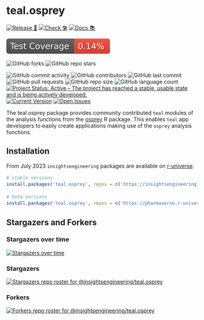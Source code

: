 # teal.osprey

<!-- start badges -->
[![Release 🎈](https://github.com/insightsengineering/teal.osprey/actions/workflows/release.yaml/badge.svg)](https://github.com/insightsengineering/teal.osprey/releases)
[![Check 🛠](https://github.com/insightsengineering/teal.osprey/actions/workflows/check.yaml/badge.svg)](https://insightsengineering.github.io/teal.osprey/main/unit-test-report/)
[![Docs 📚](https://github.com/insightsengineering/teal.osprey/actions/workflows/docs.yaml/badge.svg)](https://insightsengineering.github.io/teal.osprey/)

[![Code Coverage 📔](https://raw.githubusercontent.com/insightsengineering/teal.osprey/_xml_coverage_reports/data/main/badge.svg)](https://insightsengineering.github.io/teal.osprey/main/coverage-report/)

![GitHub forks](https://img.shields.io/github/forks/insightsengineering/teal.osprey?style=social)
![GitHub repo stars](https://img.shields.io/github/stars/insightsengineering/teal.osprey?style=social)

![GitHub commit activity](https://img.shields.io/github/commit-activity/m/insightsengineering/teal.osprey)
![GitHub contributors](https://img.shields.io/github/contributors/insightsengineering/teal.osprey)
![GitHub last commit](https://img.shields.io/github/last-commit/insightsengineering/teal.osprey)
![GitHub pull requests](https://img.shields.io/github/issues-pr/insightsengineering/teal.osprey)
![GitHub repo size](https://img.shields.io/github/repo-size/insightsengineering/teal.osprey)
![GitHub language count](https://img.shields.io/github/languages/count/insightsengineering/teal.osprey)
[![Project Status: Active – The project has reached a stable, usable state and is being actively developed.](https://www.repostatus.org/badges/latest/active.svg)](https://www.repostatus.org/#active)
[![Current Version](https://img.shields.io/github/r-package/v/insightsengineering/teal.osprey/main?color=purple\&label=package%20version)](https://github.com/insightsengineering/teal.osprey/tree/main)
[![Open Issues](https://img.shields.io/github/issues-raw/insightsengineering/teal.osprey?color=red\&label=open%20issues)](https://github.com/insightsengineering/teal.osprey/issues?q=is%3Aissue+is%3Aopen+sort%3Aupdated-desc)
<!-- end badges -->

The teal.osprey package provides community contributed `teal` modules of the analysis functions from the [osprey](https://insightsengineering.github.io/osprey/) R package.
This enables `teal` app developers to easily create applications making use of the `osprey` analysis functions.

## Installation

From July 2023 `insightsengineering` packages are available on [r-universe](https://r-universe.dev/).

```r
# stable versions
install.packages('teal.osprey', repos = c('https://insightsengineering.r-universe.dev', 'https://cloud.r-project.org'))

# beta versions
install.packages('teal.osprey', repos = c('https://pharmaverse.r-universe.dev', 'https://cloud.r-project.org'))
```

## Stargazers and Forkers

### Stargazers over time

[![Stargazers over time](https://starchart.cc/insightsengineering/teal.osprey.svg)](https://starchart.cc/insightsengineering/teal.osprey)

### Stargazers

[![Stargazers repo roster for @insightsengineering/teal.osprey](https://reporoster.com/stars/insightsengineering/teal.osprey)](https://github.com/insightsengineering/teal.osprey/stargazers)

### Forkers

[![Forkers repo roster for @insightsengineering/teal.osprey](https://reporoster.com/forks/insightsengineering/teal.osprey)](https://github.com/insightsengineering/teal.osprey/network/members)
